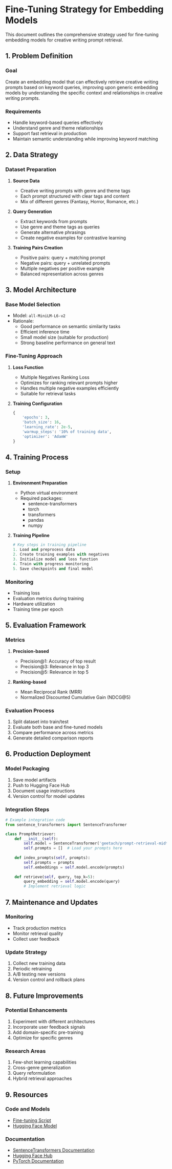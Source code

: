 # Fine-Tuning Strategy for Embedding Models

This document outlines the comprehensive strategy used for fine-tuning embedding models for creative writing prompt retrieval.

## 1. Problem Definition

### Goal
Create an embedding model that can effectively retrieve creative writing prompts based on keyword queries, improving upon generic embedding models by understanding the specific context and relationships in creative writing prompts.

### Requirements
- Handle keyword-based queries effectively
- Understand genre and theme relationships
- Support fast retrieval in production
- Maintain semantic understanding while improving keyword matching

## 2. Data Strategy

### Dataset Preparation
1. **Source Data**
   - Creative writing prompts with genre and theme tags
   - Each prompt structured with clear tags and content
   - Mix of different genres (Fantasy, Horror, Romance, etc.)

2. **Query Generation**
   - Extract keywords from prompts
   - Use genre and theme tags as queries
   - Generate alternative phrasings
   - Create negative examples for contrastive learning

3. **Training Pairs Creation**
   - Positive pairs: query + matching prompt
   - Negative pairs: query + unrelated prompts
   - Multiple negatives per positive example
   - Balanced representation across genres

## 3. Model Architecture

### Base Model Selection
- Model: `all-MiniLM-L6-v2`
- Rationale:
  - Good performance on semantic similarity tasks
  - Efficient inference time
  - Small model size (suitable for production)
  - Strong baseline performance on general text

### Fine-Tuning Approach
1. **Loss Function**
   - Multiple Negatives Ranking Loss
   - Optimizes for ranking relevant prompts higher
   - Handles multiple negative examples efficiently
   - Suitable for retrieval tasks

2. **Training Configuration**
   ```python
   {
       'epochs': 3,
       'batch_size': 16,
       'learning_rate': 2e-5,
       'warmup_steps': '10% of training data',
       'optimizer': 'AdamW'
   }
   ```

## 4. Training Process

### Setup
1. **Environment Preparation**
   - Python virtual environment
   - Required packages:
     - sentence-transformers
     - torch
     - transformers
     - pandas
     - numpy

2. **Training Pipeline**
   ```python
   # Key steps in training pipeline
   1. Load and preprocess data
   2. Create training examples with negatives
   3. Initialize model and loss function
   4. Train with progress monitoring
   5. Save checkpoints and final model
   ```

### Monitoring
- Training loss
- Evaluation metrics during training
- Hardware utilization
- Training time per epoch

## 5. Evaluation Framework

### Metrics
1. **Precision-based**
   - Precision@1: Accuracy of top result
   - Precision@3: Relevance in top 3
   - Precision@5: Relevance in top 5

2. **Ranking-based**
   - Mean Reciprocal Rank (MRR)
   - Normalized Discounted Cumulative Gain (NDCG@5)

### Evaluation Process
1. Split dataset into train/test
2. Evaluate both base and fine-tuned models
3. Compare performance across metrics
4. Generate detailed comparison reports

## 6. Production Deployment

### Model Packaging
1. Save model artifacts
2. Push to Hugging Face Hub
3. Document usage instructions
4. Version control for model updates

### Integration Steps
```python
# Example integration code
from sentence_transformers import SentenceTransformer

class PromptRetriever:
    def __init__(self):
        self.model = SentenceTransformer('geetach/prompt-retrieval-midterm-finetuned')
        self.prompts = []  # Load your prompts here
    
    def index_prompts(self, prompts):
        self.prompts = prompts
        self.embeddings = self.model.encode(prompts)
    
    def retrieve(self, query, top_k=5):
        query_embedding = self.model.encode(query)
        # Implement retrieval logic
```

## 7. Maintenance and Updates

### Monitoring
- Track production metrics
- Monitor retrieval quality
- Collect user feedback

### Update Strategy
1. Collect new training data
2. Periodic retraining
3. A/B testing new versions
4. Version control and rollback plans

## 8. Future Improvements

### Potential Enhancements
1. Experiment with different architectures
2. Incorporate user feedback signals
3. Add domain-specific pre-training
4. Optimize for specific genres

### Research Areas
1. Few-shot learning capabilities
2. Cross-genre generalization
3. Query reformulation
4. Hybrid retrieval approaches

## 9. Resources

### Code and Models
- [Fine-tuning Script](finetune_embeddings.py)
- [Hugging Face Model](https://huggingface.co/geetach/prompt-retrieval-midterm-finetuned)

### Documentation
- [SentenceTransformers Documentation](https://www.sbert.net/)
- [Hugging Face Hub](https://huggingface.co/docs)
- [PyTorch Documentation](https://pytorch.org/docs/) 